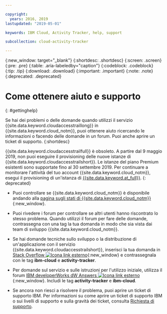 ```yaml
---

copyright:
  years: 2016, 2019
lastupdated: "2019-05-01"

keywords: IBM Cloud, Activity Tracker, help, support

subcollection: cloud-activity-tracker

---
```


{:new_window: target="_blank"}
{:shortdesc: .shortdesc}
{:screen: .screen}
{:pre: .pre}
{:table: .aria-labeledby="caption"}
{:codeblock: .codeblock}
{:tip: .tip}
{:download: .download}
{:important: .important}
{:note: .note}
{:deprecated: .deprecated}


# Come ottenere aiuto e supporto
{: #gettinghelp}

Se hai dei problemi o delle domande quando utilizzi il servizio {{site.data.keyword.cloudaccesstraillong}} in {{site.data.keyword.cloud_notm}}, puoi ottenere aiuto ricercando le informazioni o facendo delle domande in un forum. Puoi anche aprire un ticket di supporto.
{:shortdesc}

{{site.data.keyword.cloudaccesstrailfull}} è obsoleto. A partire dal 9 maggio 2019, non puoi eseguire il provisioning delle nuove istanze di {{site.data.keyword.cloudaccesstrailshort}}. Le istanze del piano Premium esistenti sono supportate fino al 30 settembre 2019. Per continuare a monitorare l'attività del tuo account {{site.data.keyword.cloud_notm}}, esegui il provisioning di un'istanza di [{{site.data.keyword.at_full}}](/docs/services/Activity-Tracker-with-LogDNA?topic=logdnaat-getting-started#getting-started).
{: deprecated}

* Puoi controllare se {{site.data.keyword.cloud_notm}} è disponibile andando alla [pagina sugli stati di {{site.data.keyword.cloud_notm}}](https://cloud.ibm.com/status?selected=status){:new_window}.

* Puoi rivedere i forum per controllare se altri utenti hanno riscontrato lo stesso problema. Quando utilizzi il forum per fare delle domande, contrassegna con una tag la tua domanda in modo che sia vista dai team di sviluppo {{site.data.keyword.cloud_notm}}.
<!--Insert the appropriate Stack Overflow tag for your service for <service_keyword> in URL and text below:  -->
  * Se hai domande tecniche sullo sviluppo o la distribuzione di un'applicazione con il servizio {{site.data.keyword.cloudaccesstrailshort}}, inserisci la tua domanda in [Stack Overflow ![Icona link esterno](../../icons/launch-glyph.svg "Icona link esterno")](http://stackoverflow.com/search?q=activity-tracker+ibm-cloud){:new_window} e contrassegnala con le tag **ibm-cloud** e **activity-tracker**.
<!--Insert the appropriate dW Answers tag for your service for <service_keyword> in URL below:  -->
  * Per domande sul servizio e sulle istruzioni per l'utilizzo iniziale, utilizza il forum [IBM developerWorks dW Answers ![Icona link esterno](../../icons/launch-glyph.svg "Icona link esterno")](https://developer.ibm.com/answers/topics/activity-tracker/?smartspace=cloud){:new_window}. Includi le tag **activity-tracker** e **ibm-cloud**.

* Se ancora non riesci a risolvere il problema, puoi aprire un ticket di supporto IBM. Per informazioni su come aprire un ticket di supporto IBM o sui livelli di supporto e sulla gravità dei ticket, consulta [Richiesta di supporto](/docs/get-support?topic=get-support-getting-customer-support#getting-customer-support).

